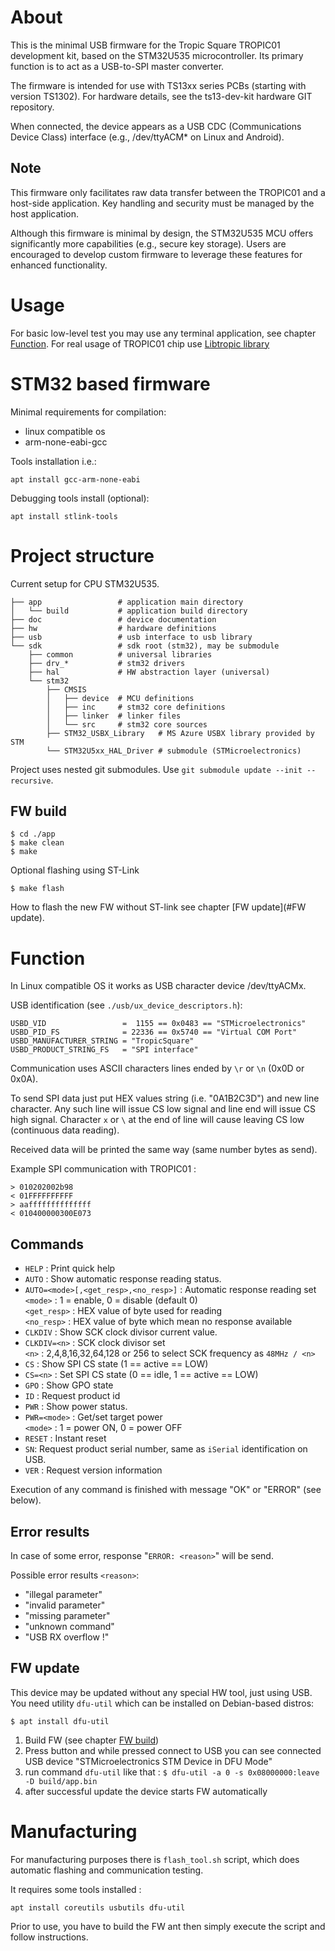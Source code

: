 # About

This is the minimal USB firmware for the Tropic Square TROPIC01 development kit, based on the STM32U535 microcontroller.
Its primary function is to act as a USB-to-SPI master converter.

The firmware is intended for use with TS13xx series PCBs (starting with version TS1302).
For hardware details, see the ts13-dev-kit hardware GIT repository.

When connected, the device appears as a USB CDC (Communications Device Class) interface (e.g., /dev/ttyACM* on Linux and Android).

## Note

This firmware only facilitates raw data transfer between the TROPIC01 and a host-side application.
Key handling and security must be managed by the host application.

Although this firmware is minimal by design, the STM32U535 MCU offers significantly more capabilities (e.g., secure key storage).
Users are encouraged to develop custom firmware to leverage these features for enhanced functionality.


# Usage

For basic low-level test you may use any terminal application, see  chapter [Function](#Function).
For real usage of TROPIC01 chip use [Libtropic library](https://github.com/tropicsquare/libtropic-util)

# STM32 based firmware

Minimal requirements for compilation:

 * linux compatible os
 * arm-none-eabi-gcc

Tools installation i.e.:

```
apt install gcc-arm-none-eabi
```

Debugging tools install (optional):

```
apt install stlink-tools
```

# Project structure

Current setup for CPU STM32U535.

```
├── app                 # application main directory
│   └── build           # application build directory
├── doc                 # device documentation
├── hw                  # hardware definitions
├── usb                 # usb interface to usb library
└── sdk                 # sdk root (stm32), may be submodule
    ├── common          # universal libraries
    ├── drv_*           # stm32 drivers
    ├── hal             # HW abstraction layer (universal)
    └── stm32
        ├── CMSIS
        │   ├── device  # MCU definitions 
        │   ├── inc     # stm32 core definitions
        │   ├── linker  # linker files
        │   └── src     # stm32 core sources
        ├── STM32_USBX_Library   # MS Azure USBX library provided by STM
        └── STM32U5xx_HAL_Driver # submodule (STMicroelectronics)
```

Project uses nested git submodules. Use `git submodule update --init --recursive`.

## FW build

```
$ cd ./app
$ make clean
$ make
```

Optional flashing using ST-Link
```
$ make flash
```

How to flash the new FW without ST-link see chapter [FW update](#FW update).

# Function

In Linux compatible OS it works as USB character device /dev/ttyACMx. 

USB identification (see `./usb/ux_device_descriptors.h`):
```
USBD_VID                 =  1155 == 0x0483 == "STMicroelectronics"
USBD_PID_FS              = 22336 == 0x5740 == "Virtual COM Port"
USBD_MANUFACTURER_STRING = "TropicSquare"
USBD_PRODUCT_STRING_FS   = "SPI interface"
```

Communication uses ASCII characters lines ended by `\r` or `\n` (0x0D or 0x0A).

To send SPI data just put HEX values string (i.e. "0A1B2C3D") and new line character. 
Any such line will issue CS low signal and line end will issue CS high signal.
Character `x` or `\` at the end of line will cause leaving CS low (continuous data reading).

Received data will be printed the same way (same number bytes as send).

Example SPI communication with TROPIC01 :
```
> 010202002b98
< 01FFFFFFFFFF
> aaffffffffffffff
< 010400000300E073
```

## Commands

* `HELP` : Print quick help
* `AUTO` : Show automatic response reading status.
* `AUTO=<mode>[,<get_resp>,<no_resp>]` : Automatic response reading set \
    `<mode>` : 1 = enable, 0 = disable (default 0) \
    `<get_resp>` : HEX value of byte used for reading \
    `<no_resp>` : HEX value of byte which mean no response available
* `CLKDIV` : Show SCK clock divisor current value.
* `CLKDIV=<n>` : SCK clock divisor set \
    `<n>` : 2,4,8,16,32,64,128 or 256 to select SCK frequency as `48MHz / <n>`
* `CS` : Show SPI CS state (1 == active == LOW) 
* `CS=<n>` : Set SPI CS state (0 == idle, 1 == active == LOW) 
* `GPO` : Show GPO state 
* `ID` : Request product id
* `PWR` : Show power status.
* `PWR=<mode>` : Get/set target power \
    `<mode>` : 1 = power ON, 0 = power OFF
* `RESET` : Instant reset
* `SN`: Request product serial number, same as `iSerial` identification on USB.
* `VER` : Request version information

Execution of any command is finished with message "OK" or "ERROR" (see below).

## Error results

In case of some error, response "`ERROR: <reason>`" will be send.

Possible error results `<reason>`:

* "illegal parameter"
* "invalid parameter"
* "missing parameter"
* "unknown command"
* "USB RX overflow !"

## FW update

This device may be updated without any special HW tool, just using USB. \
You need utility `dfu-util` which can be installed on Debian-based distros:
```
$ apt install dfu-util
```

1) Build FW (see chapter [FW build](#fw-build))
2) Press button and while pressed connect to USB
   you can see connected USB device "STMicroelectronics STM Device in DFU Mode"
3) run command `dfu-util` like that :
   `$ dfu-util -a 0 -s 0x08000000:leave -D build/app.bin`
4) after successful update the device starts FW automatically

# Manufacturing 

For manufacturing purposes there is `flash_tool.sh` script, which does 
automatic flashing and communication testing.

It requires some tools installed : 
```
apt install coreutils usbutils dfu-util
```

Prior to use, you have to build the FW ant then simply execute the script and follow instructions.
